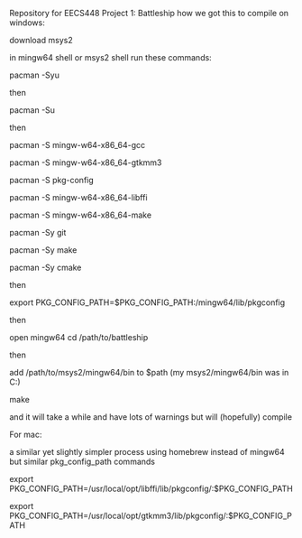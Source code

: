 Repository for EECS448 Project 1: Battleship
how we got this to compile on windows:

download msys2 

in mingw64 shell or msys2 shell run these commands:

pacman -Syu

then

pacman -Su

then

pacman -S mingw-w64-x86_64-gcc

pacman -S mingw-w64-x86_64-gtkmm3

pacman -S pkg-config

pacman -S mingw-w64-x86_64-libffi

pacman -S mingw-w64-x86_64-make

pacman -Sy git

pacman -Sy make

pacman -Sy cmake

then

export PKG_CONFIG_PATH=$PKG_CONFIG_PATH:/mingw64/lib/pkgconfig

then

open mingw64
cd /path/to/battleship

then

add /path/to/msys2/mingw64/bin to $path (my msys2/mingw64/bin was in C:\)

make

and it will take a while and have lots of warnings but will (hopefully) compile

For mac:

a similar yet slightly simpler process using homebrew instead of mingw64
but similar pkg_config_path commands

export PKG_CONFIG_PATH=/usr/local/opt/libffi/lib/pkgconfig/:$PKG_CONFIG_PATH

export PKG_CONFIG_PATH=/usr/local/opt/gtkmm3/lib/pkgconfig/:$PKG_CONFIG_PATH
